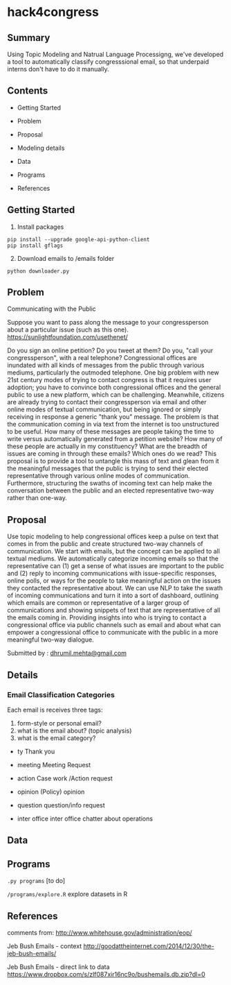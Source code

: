 # hack4congress

## Summary
Using Topic Modeling and Natrual Language Processigng, we've developed a tool to automatically classify congresssional email, so that underpaid interns don't have to do it manually.

## Contents
* Getting Started  
* Problem  
* Proposal  

* Modeling details
* Data
* Programs  
* References

## Getting Started

1. Install packages
```
pip install --upgrade google-api-python-client
pip install gflags
```

2. Download emails to /emails folder
```
python downloader.py
```

## Problem
Communicating with the Public

Suppose you want to pass along the message to your congressperson about a particular issue (such as this one).
https://sunlightfoundation.com/usethenet/
 
Do you sign an online petition? Do you tweet at them? Do you, "call your congressperson", with a real telephone? Congressional offices are inundated with all kinds of messages from the public through various mediums, particularly the outmoded telephone. One big problem with new  21st century modes of trying to contact congress is that it requires user adoption; you have to convince both congressional offices and the general public to use a new platform, which can be challenging. Meanwhile, citizens are already trying to contact their congressperson via email and other online modes of textual communication, but being ignored or simply receiving in response a generic "thank you" message. The problem is that the communication coming in via text from the internet is too unstructured to be useful. How many of these messages are people taking the time to write versus automatically generated from a petition website? How many of these people are actually in my constituency?  What are the breadth of issues are coming in through these emails? Which ones do we read? This proposal is to provide a tool to untangle this mass of text and glean from it the meaningful messages that the public is trying to send their elected representative through various online modes of communication. Furthermore, structuring the swaths of incoming text can help make the conversation between the public and an elected representative two-way rather than one-way. 


## Proposal

Use topic modeling to help congressional offices keep a pulse on text that comes in from the public and create structured two-way channels of communication. We start with emails, but the concept can be applied to all textual mediums. We automatically categorize incoming emails so that the representative can (1) get a sense of what issues are important to the public and (2) reply to incoming communications with issue-specific responses, online polls, or ways for the people to take meaningful action on the issues they contacted the representative about. We can use NLP to take the swath of incoming communications and turn it into a sort of dashboard, outlining which emails are common or representative of a larger group of communications and showing snippets of text that are representative of all the emails coming in. Providing insights into who is trying to contact a congressional office via public channels such as email and about what can empower a congressional office to communicate with the public in a more meaningful two-way dialogue.

Submitted by : dhrumil.mehta@gmail.com


## Details

### Email Classification Categories

Each email is receives three tags:

1. form-style or personal email?  
2. what is the email about? (topic analysis)  
3. what is the email category?

* ty			Thank you
* meeting		Meeting Request
* action		Case work /Action request
* opinion		(Policy) opinion
* question		question/info request

* inter office  inter office chatter about operations



## Data



## Programs
`.py programs`
 [to do]

`/programs/explore.R`
explore datasets in R



## References
comments from:
http://www.whitehouse.gov/administration/eop/

Jeb Bush Emails - context
http://goodattheinternet.com/2014/12/30/the-jeb-bush-emails/

Jeb Bush Emails - direct link to data
https://www.dropbox.com/s/zlf087xir16nc9o/bushemails.db.zip?dl=0

